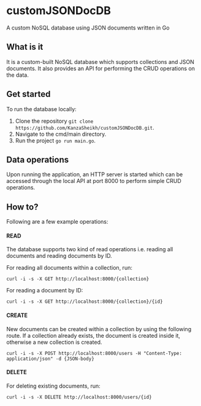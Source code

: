 # customJSONDocDB
A custom NoSQL database using JSON documents written in Go


## What is it
It is a custom-built NoSQL database which supports collections and JSON documents. It also provides an API for performing the CRUD operations on the data.

## Get started
To run the database locally:
1. Clone the repository ```git clone https://github.com/KanzaSheikh/customJSONDocDB.git```.
2. Navigate to the cmd/main directory.
3. Run the project ```go run main.go```.

## Data operations
Upon running the application, an HTTP server is started which can be accessed through the local API at port 8000 to perform simple CRUD operations.

## How to?
Following are a few example operations:

#### READ
The database supports two kind of read operations i.e. reading all documents and reading documents by ID.

For reading all documents within a collection, run:

```curl -i -s -X GET http://localhost:8000/{collection}```

For reading a document by ID:

```curl -i -s -X GET http://localhost:8000/{collection}/{id}```

#### CREATE
New documents can be created within a collection by using the following route. If a collection already exists, the document is created inside it, otherwise a new collection is created.

```curl -i -s -X POST http://localhost:8000/users -H "Content-Type: application/json" -d {JSON-body}```

#### DELETE
For deleting existing documents, run:

```curl -i -s -X DELETE http://localhost:8000/users/{id}```